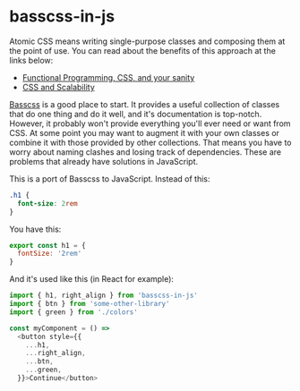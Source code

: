# basscss-in-js

Atomic CSS means writing single-purpose classes and composing them at the point of use. You can read about the benefits of this approach at the links below:

- [Functional Programming, CSS, and your sanity](http://www.jon.gold/2015/07/functional-css/)
- [CSS and Scalability](http://mrmrs.io/writing/2016/03/24/scalable-css/)

[Basscss](http://basscss.com/) is a good place to start. It provides a useful collection of classes that do one thing and do it well, and it's documentation is top-notch. However, it probably won't provide everything you'll ever need or want from CSS. At some point you may want to augment it with your own classes or combine it with those provided by other collections. That means you have to worry about naming clashes and losing track of dependencies. These are problems that already have solutions in JavaScript. 

This is a port of Basscss to JavaScript. Instead of this:
```css
.h1 {
  font-size: 2rem
}
```

You have this:
```javascript
export const h1 = {
  fontSize: '2rem'
}
```

And it's used like this (in React for example):
```javascript
import { h1, right_align } from 'basscss-in-js'
import { btn } from 'some-other-library'
import { green } from './colors'

const myComponent = () => 
  <button style={{
    ...h1,
    ...right_align,
    ...btn,
    ...green,
  }}>Continue</button>
```
